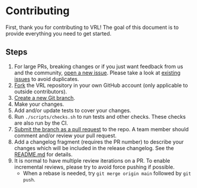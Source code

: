 # Contributing

First, thank you for contributing to VRL! The goal of this document is to
provide everything you need to get started.

## Steps

1. For large PRs, breaking changes or if you just want feedback from us and the community, [open a new issue][urls.new_issue]. Please take a
   look at
   [existing issues][urls.existing_issues] to avoid duplicates.
2. [Fork][urls.fork_repo] the VRL repository in your own
   GitHub account (only applicable to outside contributors).
3. [Create a new Git branch][urls.create_branch].
4. Make your changes.
5. Add and/or update tests to cover your changes.
6. Run `./scripts/checks.sh` to run tests and other checks. These checks are also run by the CI.
7. [Submit the branch as a pull request][urls.submit_pr] to the repo. A team member should
   comment and/or review your pull request.
8. Add a changelog fragment (requires the PR number) to describe your changes which will
   be included in the release changelog. See the [README.md](changelog.d/README.md) for details.
9. It is normal to have multiple review iterations on a PR. To enable incremental reviews, please try to avoid force pushing if possible.
   - When a rebase is needed, try `git merge origin main` followed by `git push`.

[urls.existing_issues]: https://github.com/vectordotdev/vrl/issues
[urls.new_issue]: https://github.com/vectordotdev/vrl/issues/new
[urls.create_branch]: https://help.github.com/en/github/collaborating-with-issues-and-pull-requests/creating-and-deleting-branches-within-your-repository
[urls.fork_repo]: https://help.github.com/en/github/getting-started-with-github/fork-a-repo
[urls.submit_pr]: https://help.github.com/en/github/collaborating-with-issues-and-pull-requests/creating-a-pull-request-from-a-fork
